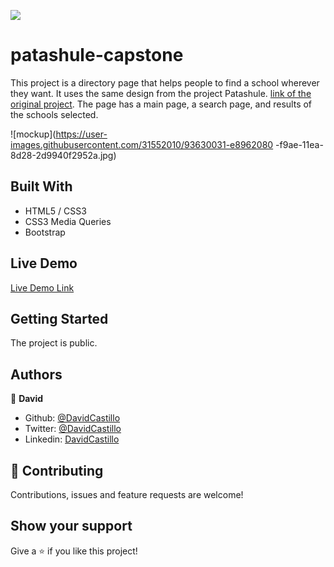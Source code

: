 ![](https://img.shields.io/badge/Microverse-blueviolet)
# patashule-capstone

This project is a directory page that helps people to find a school wherever they want. It uses the same design from the project Patashule. [link of the original project](https://www.behance.net/gallery/25563385/PatashuleKE). The page has a main page, a search page, and results of the schools selected.

![mockup](https://user-images.githubusercontent.com/31552010/93630031-e8962080
-f9ae-11ea-8d28-2d9940f2952a.jpg)


## Built With

- HTML5 / CSS3
- CSS3 Media Queries
- Bootstrap

## Live Demo

[Live Demo Link](https://rawcdn.githack.com/Fanger53/patashule-capstone/750e12bd64c698d8a63662c49d309a803a94e839/index.html)

## Getting Started

The project is public.

## Authors


👤 **David**

- Github: [@DavidCastillo](https://github.com/Fanger53)
- Twitter: [@DavidCastillo](https://twitter.com/DavidLe97005129)
- Linkedin: [DavidCastillo](https://www.linkedin.com/in/david-castillo-61ba10b8/)

## 🤝 Contributing

Contributions, issues and feature requests are welcome!

## Show your support

Give a ⭐️ if you like this project!
